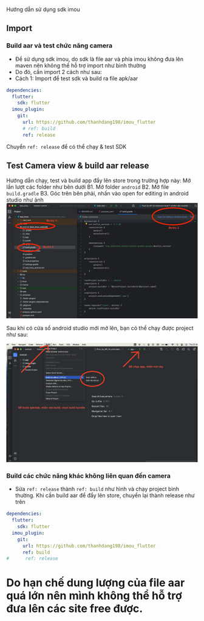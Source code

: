 Hướng dẫn sử dụng sdk imou

## Import
### Build aar và test chức năng camera
- Để sử dụng sdk imou, do sdk là file aar và phía imou không đưa lên maven nên không thể hỗ trợ import như bình thường
- Do đó, cần import 2 cách như sau:
- Cách 1: Import để test sdk và build ra file apk/aar
```yaml
dependencies:
  flutter:
    sdk: flutter
  imou_plugin: 
    git:
      url: https://github.com/thanhdang198/imou_flutter
      # ref: build
      ref: release
```
Chuyển `ref: release` để có thể chạy & test SDK
## Test Camera view & build aar release
Hướng dẫn chạy, test và build app đẩy lên store trong trường hợp này:
Mở lần lượt các folder như bên dưới
B1. Mở folder `android`
B2. Mở file `build.gradle`
B3. Góc trên bên phải, nhấn vào open for editing in android studio như ảnh
![img.png](img.png)


Sau khi có cửa sổ android studio mới mở lên, bạn có thể chạy được project như sau:

![img_1.png](img_1.png)


### Build các chức năng khác không liên quan đến camera
- Sửa `ref: release` thành `ref: build` như hình và chạy project bình thường. Khi cần build aar để
đẩy lên store, chuyển lại thành release như trên
```yaml
dependencies:
  flutter:
    sdk: flutter
  imou_plugin: 
    git:
      url: https://github.com/thanhdang198/imou_flutter
      ref: build
#      ref: release
```

# Do hạn chế dung lượng của file aar quá lớn nên mình không thể hỗ trợ đưa lên các site free được.
